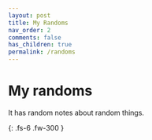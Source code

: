 ```yaml
---
layout: post
title: My Randoms
nav_order: 2
comments: false
has_children: true
permalink: /randoms
---
```


# My randoms

It has random notes about random things.

{: .fs-6 .fw-300 }
